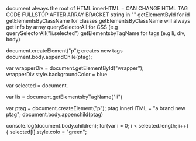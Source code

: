 document always the root of HTML
innerHTML = CAN CHANGE HTML TAG CODE
FULLSTOP AFTER ARRAY BRACKET
string in ""
getElementById for id
getElementsByClassName for classes
getElementsByClassName will always get info by array
querySelectorAll for CSS (e.g querySelectorAll("li.selected")
getElementsbyTagName for tags (e.g li, div, body)

document.createElement("p"); creates new tags
document.body.appendChile(ptag);

var wrapperDiv = document.getElementById("wrapper");
wrapperDiv.style.backgroundColor = blue

var selected = document.

var lis = document.getElementsbyTagName("li")

var ptag = document.createElement("p");
ptag.innerHTML = "a brand new ptag";
document.body.appenchild(ptag)

console.log(document.body.children);
for(var i = 0; i < selected.length; i++){
  selected[i].style.colo = "green";
